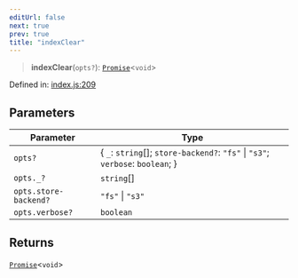 ```yaml
---
editUrl: false
next: true
prev: true
title: "indexClear"
---
```


> **indexClear**(`opts?`): [`Promise`](https://developer.mozilla.org/docs/Web/JavaScript/Reference/Global_Objects/Promise)\<`void`\>

Defined in: [index.js:209](https://github.com/vasco-santos/hash-stream/blob/main/packages/cli/src/index.js#L209)

## Parameters

| Parameter | Type |
| ------ | ------ |
| `opts?` | \{ `_`: `string`[]; `store-backend?`: `"fs"` \| `"s3"`; `verbose`: `boolean`; \} |
| `opts._?` | `string`[] |
| `opts.store-backend?` | `"fs"` \| `"s3"` |
| `opts.verbose?` | `boolean` |

## Returns

[`Promise`](https://developer.mozilla.org/docs/Web/JavaScript/Reference/Global_Objects/Promise)\<`void`\>
